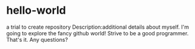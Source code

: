 # hello-world
a trial to create repository
Description:additional details about myself.
I'm going to explore the fancy github world!
Strive to be a good programmer.
That's it.
Any questions?
